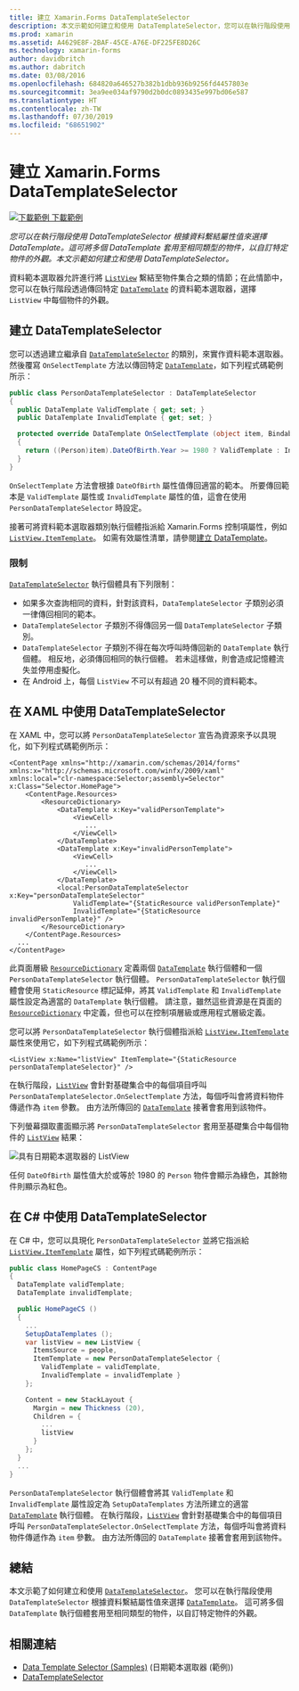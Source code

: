 ```yaml
---
title: 建立 Xamarin.Forms DataTemplateSelector
description: 本文示範如何建立和使用 DataTemplateSelector，您可以在執行階段使用它根據資料繫結屬性值來選擇 DataTemplate。
ms.prod: xamarin
ms.assetid: A4629E8F-2BAF-45CE-A76E-DF225FE8D26C
ms.technology: xamarin-forms
author: davidbritch
ms.author: dabritch
ms.date: 03/08/2016
ms.openlocfilehash: 684820a646527b382b1dbb936b9256fd4457803e
ms.sourcegitcommit: 3ea9ee034af9790d2b0dc0893435e997bd06e587
ms.translationtype: HT
ms.contentlocale: zh-TW
ms.lasthandoff: 07/30/2019
ms.locfileid: "68651902"
---
```

# <a name="creating-a-xamarinforms-datatemplateselector"></a>建立 Xamarin.Forms DataTemplateSelector

[![下載範例](~/media/shared/download.png) 下載範例](https://docs.microsoft.com/samples/xamarin/xamarin-forms-samples/templates-datatemplateselector)

_您可以在執行階段使用 DataTemplateSelector 根據資料繫結屬性值來選擇 DataTemplate。這可將多個 DataTemplate 套用至相同類型的物件，以自訂特定物件的外觀。本文示範如何建立和使用 DataTemplateSelector。_

資料範本選取器允許進行將 [`ListView`](xref:Xamarin.Forms.ListView) 繫結至物件集合之類的情節；在此情節中，您可以在執行階段透過傳回特定 [`DataTemplate`](xref:Xamarin.Forms.DataTemplate) 的資料範本選取器，選擇 `ListView` 中每個物件的外觀。

## <a name="creating-a-datatemplateselector"></a>建立 DataTemplateSelector

您可以透過建立繼承自 [`DataTemplateSelector`](xref:Xamarin.Forms.DataTemplateSelector) 的類別，來實作資料範本選取器。 然後覆寫 `OnSelectTemplate` 方法以傳回特定 [`DataTemplate`](xref:Xamarin.Forms.DataTemplate)，如下列程式碼範例所示：

```csharp
public class PersonDataTemplateSelector : DataTemplateSelector
{
  public DataTemplate ValidTemplate { get; set; }
  public DataTemplate InvalidTemplate { get; set; }

  protected override DataTemplate OnSelectTemplate (object item, BindableObject container)
  {
    return ((Person)item).DateOfBirth.Year >= 1980 ? ValidTemplate : InvalidTemplate;
  }
}
```

`OnSelectTemplate` 方法會根據 `DateOfBirth` 屬性值傳回適當的範本。 所要傳回範本是 `ValidTemplate` 屬性或 `InvalidTemplate` 屬性的值，這會在使用 `PersonDataTemplateSelector` 時設定。

接著可將資料範本選取器類別執行個體指派給 Xamarin.Forms 控制項屬性，例如 [`ListView.ItemTemplate`](xref:Xamarin.Forms.ItemsView`1)。 如需有效屬性清單，請參閱[建立 DataTemplate](~/xamarin-forms/app-fundamentals/templates/data-templates/creating.md)。

### <a name="limitations"></a>限制

[`DataTemplateSelector`](xref:Xamarin.Forms.DataTemplateSelector) 執行個體具有下列限制：

- 如果多次查詢相同的資料，針對該資料，`DataTemplateSelector` 子類別必須一律傳回相同的範本。
- `DataTemplateSelector` 子類別不得傳回另一個 `DataTemplateSelector` 子類別。
- `DataTemplateSelector` 子類別不得在每次呼叫時傳回新的 `DataTemplate` 執行個體。 相反地，必須傳回相同的執行個體。 若未這樣做，則會造成記憶體流失並停用虛擬化。
- 在 Android 上，每個 `ListView` 不可以有超過 20 種不同的資料範本。

## <a name="consuming-a-datatemplateselector-in-xaml"></a>在 XAML 中使用 DataTemplateSelector

在 XAML 中，您可以將 `PersonDataTemplateSelector` 宣告為資源來予以具現化，如下列程式碼範例所示：

```xaml
<ContentPage xmlns="http://xamarin.com/schemas/2014/forms" xmlns:x="http://schemas.microsoft.com/winfx/2009/xaml" xmlns:local="clr-namespace:Selector;assembly=Selector" x:Class="Selector.HomePage">
    <ContentPage.Resources>
        <ResourceDictionary>
            <DataTemplate x:Key="validPersonTemplate">
                <ViewCell>
                   ...
                </ViewCell>
            </DataTemplate>
            <DataTemplate x:Key="invalidPersonTemplate">
                <ViewCell>
                   ...
                </ViewCell>
            </DataTemplate>
            <local:PersonDataTemplateSelector x:Key="personDataTemplateSelector"
                ValidTemplate="{StaticResource validPersonTemplate}"
                InvalidTemplate="{StaticResource invalidPersonTemplate}" />
        </ResourceDictionary>
    </ContentPage.Resources>
  ...
</ContentPage>
```

此頁面層級 [`ResourceDictionary`](xref:Xamarin.Forms.ResourceDictionary) 定義兩個 [`DataTemplate`](xref:Xamarin.Forms.DataTemplate) 執行個體和一個 `PersonDataTemplateSelector` 執行個體。 `PersonDataTemplateSelector` 執行個體會使用 `StaticResource` 標記延伸，將其 `ValidTemplate` 和 `InvalidTemplate` 屬性設定為適當的 `DataTemplate` 執行個體。 請注意，雖然這些資源是在頁面的 [`ResourceDictionary`](xref:Xamarin.Forms.ResourceDictionary) 中定義，但也可以在控制項層級或應用程式層級定義。

您可以將 `PersonDataTemplateSelector` 執行個體指派給 [`ListView.ItemTemplate`](xref:Xamarin.Forms.ItemsView`1) 屬性來使用它，如下列程式碼範例所示：

```xaml
<ListView x:Name="listView" ItemTemplate="{StaticResource personDataTemplateSelector}" />
```

在執行階段，[`ListView`](xref:Xamarin.Forms.ListView) 會針對基礎集合中的每個項目呼叫 `PersonDataTemplateSelector.OnSelectTemplate` 方法，每個呼叫會將資料物件傳遞作為 `item` 參數。 由方法所傳回的 [`DataTemplate`](xref:Xamarin.Forms.DataTemplate) 接著會套用到該物件。

下列螢幕擷取畫面顯示將 `PersonDataTemplateSelector` 套用至基礎集合中每個物件的 [`ListView`](xref:Xamarin.Forms.ListView) 結果：

![](selector-images/data-template-selector.png "具有日期範本選取器的 ListView")

任何 `DateOfBirth` 屬性值大於或等於 1980 的 `Person` 物件會顯示為綠色，其餘物件則顯示為紅色。

## <a name="consuming-a-datatemplateselector-in-cnum"></a>在 C&num; 中使用 DataTemplateSelector

在 C# 中，您可以具現化 `PersonDataTemplateSelector` 並將它指派給 [`ListView.ItemTemplate`](xref:Xamarin.Forms.ItemsView`1) 屬性，如下列程式碼範例所示：

```csharp
public class HomePageCS : ContentPage
{
  DataTemplate validTemplate;
  DataTemplate invalidTemplate;

  public HomePageCS ()
  {
    ...
    SetupDataTemplates ();
    var listView = new ListView {
      ItemsSource = people,
      ItemTemplate = new PersonDataTemplateSelector {
        ValidTemplate = validTemplate,
        InvalidTemplate = invalidTemplate }
    };

    Content = new StackLayout {
      Margin = new Thickness (20),
      Children = {
        ...
        listView
      }
    };
  }
  ...  
}
```

`PersonDataTemplateSelector` 執行個體會將其 `ValidTemplate` 和 `InvalidTemplate` 屬性設定為 `SetupDataTemplates` 方法所建立的適當 [`DataTemplate`](xref:Xamarin.Forms.DataTemplate) 執行個體。 在執行階段，[`ListView`](xref:Xamarin.Forms.ListView) 會針對基礎集合中的每個項目呼叫 `PersonDataTemplateSelector.OnSelectTemplate` 方法，每個呼叫會將資料物件傳遞作為 `item` 參數。 由方法所傳回的 `DataTemplate` 接著會套用到該物件。

## <a name="summary"></a>總結

本文示範了如何建立和使用 [`DataTemplateSelector`](xref:Xamarin.Forms.DataTemplateSelector)。 您可以在執行階段使用 `DataTemplateSelector` 根據資料繫結屬性值來選擇 [`DataTemplate`](xref:Xamarin.Forms.DataTemplate)。 這可將多個 `DataTemplate` 執行個體套用至相同類型的物件，以自訂特定物件的外觀。


## <a name="related-links"></a>相關連結

- [Data Template Selector (Samples)](https://docs.microsoft.com/samples/xamarin/xamarin-forms-samples/templates-datatemplateselector) (日期範本選取器 (範例))
- [DataTemplateSelector](xref:Xamarin.Forms.DataTemplateSelector)
